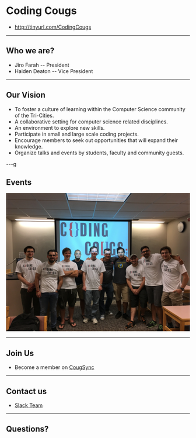 # Coding Cougs
* http://tinyurl.com/CodingCougs

---

## Who we are?

* Jiro Farah -- President 
* Haiden Deaton -- Vice President

---

## Our Vision
* To foster a culture of learning within the Computer Science community of the Tri-Cities.
* A collaborative setting for computer science related disciplines.
* An environment to explore new skills. 
* Participate in small and large scale coding projects.
* Encourage members to seek out opportunities that will expand their knowledge.
* Organize talks and events by students, faculty and community guests.

---g

## Events
![alt text](./docs/assets/img_3065.jpg)


---

## Join Us
* Become a member on [CougSync](https://orgsync.com/158673/chapter)

---

## Contact us
* [Slack Team](https://codingcougs.slack.com)

---

## Questions?

